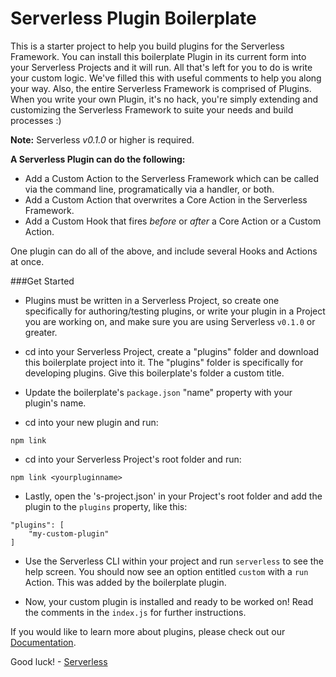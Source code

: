 Serverless Plugin Boilerplate
=============================

This is a starter project to help you build plugins for the Serverless Framework.  You can install this boilerplate Plugin in its current form into your Serverless Projects and it will run.  All that's left for you to do is write your custom logic.  We've filled this with useful comments to help you along your way.  Also, the entire Serverless Framework is comprised of Plugins.  When you write your own Plugin, it's no hack, you're simply extending and customizing the Serverless Framework to suite your needs and build processes :)

**Note:** Serverless *v0.1.0* or higher is required.

**A Serverless Plugin can do the following:**

* Add a Custom Action to the Serverless Framework which can be called via the command line, programatically via a handler, or both.
* Add a Custom Action that overwrites a Core Action in the Serverless Framework.
* Add a Custom Hook that fires *before* or *after* a Core Action or a Custom Action.

One plugin can do all of the above, and include several Hooks and Actions at once.

###Get Started

* Plugins must be written in a Serverless Project, so create one specifically for authoring/testing plugins, or write your plugin in a Project you are working on, and make sure you are using Serverless `v0.1.0` or greater.

* cd into your Serverless Project, create a "plugins" folder and download this boilerplate project into it.  The "plugins" folder is specifically for developing plugins.  Give this boilerplate's folder a custom title.

* Update the boilerplate's `package.json` "name" property with your plugin's name.

* cd into your new plugin and run:
```
npm link
```

* cd into your Serverless Project's root folder and run:
```
npm link <yourpluginname>
```

* Lastly, open the 's-project.json' in your Project's root folder and add the plugin to the `plugins` property, like this:

```
"plugins": [
	"my-custom-plugin"
]
```

* Use the Serverless CLI within your project and run `serverless` to see the help screen.  You should now see an option entitled `custom` with a `run` Action.  This was added by the boilerplate plugin.

* Now, your custom plugin is installed and ready to be worked on!  Read the comments in the `index.js` for further instructions.

If you would like to learn more about plugins, please check out our [Documentation](http://docs.serverless.com).

Good luck! - [Serverless](http://www.serverless.com)
